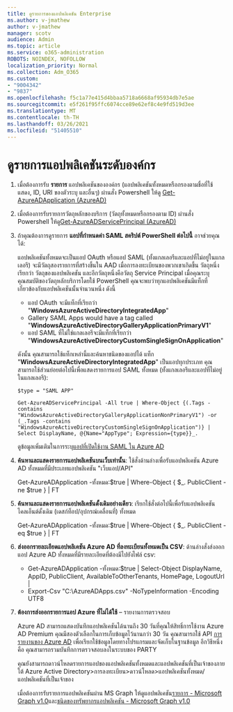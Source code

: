 ```yaml
---
title: ดูรายการของแอปพลิเคชัน Enterprise
ms.author: v-jmathew
author: v-jmathew
manager: scotv
audience: Admin
ms.topic: article
ms.service: o365-administration
ROBOTS: NOINDEX, NOFOLLOW
localization_priority: Normal
ms.collection: Adm_O365
ms.custom:
- "9004342"
- "9837"
ms.openlocfilehash: f5c1a77e415d4bbaa5718a6668af95934db7e5ae
ms.sourcegitcommit: e5f261f95ffc6074cce89e62ef8c4e9fd519d3ee
ms.translationtype: MT
ms.contentlocale: th-TH
ms.lasthandoff: 03/26/2021
ms.locfileid: "51405510"
---
```

# <a name="get-a-list-of-enterprise-applications"></a>ดูรายการแอปพลิเคชันระดับองค์กร

1. เมื่อต้องการรับ **รายการ** แอปพลิเคชันขององค์กร (แอปพลิเคชันทั้งหมดหรือกรองตามชื่อที่ใช้แสดง, ID, URI ของตัวระบุ และอื่นๆ) ผ่านสั่ง Powershell ให้ดู [Get-AzureADApplication (AzureAD)](https://docs.microsoft.com/powershell/module/azuread/get-azureadapplication)
2. เมื่อต้องการรับรายการวัตถุหลักของบริการ (วัตถุทั้งหมดหรือกรองตาม ID) ผ่านสั่ง Powershell ให้ดู[Get-AzureADServicePrincipal (AzureAD)](https://docs.microsoft.com/powershell/module/azuread/get-azureadserviceprincipal)
3. ถ้าคุณต้องการดูรายการ **แอปที่กําหนดค่า SAML สคริปต์ PowerShell ต่อไปนี้** อาจช่วยคุณได้:

    แอปพลิเคชันทั้งหมดจะเป็นแอป OAuth หรือแอป SAML (ทั้งแกลเลอรีและแอปที่ไม่อยู่ในแกลเลอรี) จะมีวัตถุสองรายการที่สร้างขึ้นใน AAD เมื่อการลงทะเบียนของพวกเขาเกิดขึ้น วัตถุหนึ่งเรียกว่า วัตถุของแอปพลิเคชัน และอีกวัตถุหนึ่งคือวัตถุ Service Principal เมื่อคุณระบุคุณสมบัติของวัตถุหลักบริการโดยใช้ PowerShell คุณจะพบว่าทุกแอปพลิเคชันมีแท็กที่เกี่ยวข้องกับแอปพลิเคชันนั้นจํานวนหนึ่ง ดังนี้

    - แอป OAuth จะมีแท็กที่เรียกว่า "**WindowsAzureActiveDirectoryIntegratedApp**"
    - Gallery SAML Apps would have a tag called "**WindowsAzureActiveDirectoryGalleryApplicationPrimaryV1**"
    - แอป SAML ที่ไม่ใช่แกลเลอรีจะมีแท็กที่เรียกว่า "**WindowsAzureActiveDirectoryCustomSingleSignOnApplication**"

    ดังนั้น คุณสามารถใช้แท็กเหล่านี้และค้นหาชนิดของแอปได้ แท็ก "**WindowsAzureActiveDirectoryIntegratedApp**" เป็นแอปทุกประเภท คุณสามารถใช้ส่วนย่อยต่อไปนี้เพื่อแสดงรายการแอป SAML ทั้งหมด (ทั้งแกลเลอรีและแอปที่ไม่อยู่ในแกลเลอรี):

    `$type = "SAML APP"`

    `Get-AzureADServicePrincipal -All true | Where-Object {(.Tags -contains "WindowsAzureActiveDirectoryGalleryApplicationNonPrimaryV1") -or (_.Tags -contains "WindowsAzureActiveDirectoryCustomSingleSignOnApplication")} | Select DisplayName, @{Name="AppType"; Expression={type}}_.`

    ดูข้อมูลเพิ่มเติมในการระบุ[แอปที่เปิดใช้งาน SAML ใน Azure AD](https://docs.microsoft.com/answers/questions/24259/identify-saml-enabled-apps-in-azure-ad.html)

4. **ค้นหาและแสดงรายการแอปพลิเคชันบนเว็บเท่านั้น**: ใช้สั่งด้านล่างเพื่อรับแอปพลิเคชัน Azure AD ทั้งหมดที่มีประเภทแอปพลิเคชัน "เว็บแอป/API"

    Get-AzureADApplication -ทั้งหมด:$true | Where-Object { $_. PublicClient -ne $true } | FT
5. **ค้นหาและแสดงรายการแอปพลิเคชันดั้งเดิมอย่างเดียว**: เรียกใช้สั่งต่อไปนี้เพื่อรับแอปพลิเคชันไคลเอ็นต์ดั้งเดิม (เดสก์ท็อป/อุปกรณ์เคลื่อนที่) ทั้งหมด

    Get-AzureADApplication -ทั้งหมด:$true | Where-Object { $_. PublicClient -eq $true } | FT
6. **ส่งออกรายละเอียดแอปพลิเคชัน Azure AD ที่ลงทะเบียนทั้งหมดเป็น CSV**: ด้านล่างสั่งส่งออกแอป Azure AD ทั้งหมดที่มีรายละเอียดที่ต้องมีไปยังไฟล์ csv:

    - Get-AzureADApplication -ทั้งหมด:$true | Select-Object DisplayName, AppID, PublicClient, AvailableToOtherTenants, HomePage, LogoutUrl |
    - Export-Csv "C:\AzureADApps.csv" -NoTypeInformation -Encoding UTF8

7. **ต้องการส่งออกรายการแอป Azure ที่ไม่ได้ใช้** – รายงานการตรวจสอบ

    Azure AD สามารถแสดงบันทึกแอปพลิเคชันได้นานถึง 30 วันที่คุณให้สิทธิ์การใช้งาน Azure AD Premium
    คุณมีสองตัวเลือกในการเก็บข้อมูลไว้นานกว่า 30 วัน คุณสามารถใช้ API [การรายงานของ Azure AD](https://docs.microsoft.com/azure/active-directory/reports-monitoring/concept-reporting-api) เพื่อเรียกใช้ข้อมูลโดยทางโปรแกรมและจัดเก็บในฐานข้อมูล อีกวิธีหนึ่งคือ คุณสามารถรวมบันทึกการตรวจสอบลงในระบบของ PARTY

    คุณยังสามารถดาวน์โหลดรายการแอปของแอปพลิเคชันทั้งหมดและแอปพลิเคชันที่เป็นเจ้าของภายใต้ Azure Active Directory>การลงทะเบียน>ดาวน์โหลด>แอปพลิเคชันทั้งหมด/แอปพลิเคชันที่เป็นเจ้าของ

    เมื่อต้องการรับรายการแอปพลิเคชันผ่าน MS Graph ให้ดูแอปพลิเคชัน[รายการ - Microsoft Graph v1.0](https://docs.microsoft.com/graph/api/application-list)และ[ชนิดของทรัพยากรแอปพลิเคชัน - Microsoft Graph v1.0](https://docs.microsoft.com/graph/api/resources/application)
